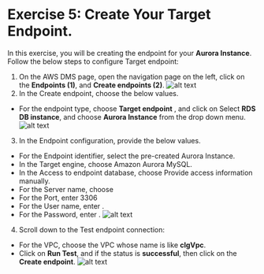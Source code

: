 # Exercise 5: Create Your Target Endpoint.
In this exercise, you will be creating the endpoint for your **Aurora Instance**.
Follow the below steps to configure Target endpoint:
1. On the AWS DMS page, open the navigation page on the left, click on the **Endpoints (1)**, and **Create endpoints (2)**.
![alt text](https://docs-api.cloudlabs.ai/repos/raw.githubusercontent.com/CloudLabsAI-Azure/AustinCC/main/DMS/images/target01.png)
2. In the Create endpoint, choose the below values.
+ For the endpoint type, choose **Target endpoint** , and click on Select **RDS DB instance**, and choose **Aurora Instance** from the drop down menu.
![alt text](https://docs-api.cloudlabs.ai/repos/raw.githubusercontent.com/CloudLabsAI-Azure/AustinCC/main/DMS/images/target02.png)
3. In the Endpoint configuration, provide the below values.
+ For the Endpoint identifier, select the pre-created Aurora Instance.
+ In the Target engine, choose Amazon Aurora MySQL.
+ In the Access to endpoint database, choose Provide access information manually.
+ For the Server name, choose
+ For the Port, enter 3306
+ For the User name, enter .
+ For the Password, enter .
![alt text](https://docs-api.cloudlabs.ai/repos/raw.githubusercontent.com/CloudLabsAI-Azure/AustinCC/main/DMS/images/target03.png)
4. Scroll down to the Test endpoint connection:
+ For the VPC, choose the VPC whose name is like **clgVpc**.
+ Click on **Run Test**, and if the status is **successful**, then click on the **Create endpoint**.
![alt text](https://docs-api.cloudlabs.ai/repos/raw.githubusercontent.com/CloudLabsAI-Azure/AustinCC/main/DMS/images/targetsuccessful.png)

